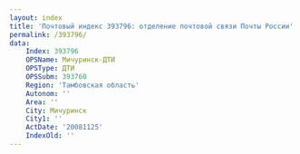 ```yaml
---
layout: index
title: 'Почтовый индекс 393796: отделение почтовой связи Почты России'
permalink: /393796/
data:
    Index: 393796
    OPSName: Мичуринск-ДТИ
    OPSType: ДТИ
    OPSSubm: 393760
    Region: 'Тамбовская область'
    Autonom: ''
    Area: ''
    City: Мичуринск
    City1: ''
    ActDate: '20081125'
    IndexOld: ''
---
```

